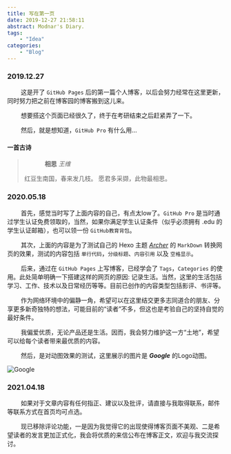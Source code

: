 ```yaml
---
title: 写在第一页
date: 2019-12-27 21:58:11
abstract: Modnar's Diary.
tags:
    - "Idea"
categories:
    - "Blog"
---
```


### 2019.12.27

&#160; &#160; &#160; &#160; 这是开了 `GitHub Pages` 后的第一篇个人博客，以后会努力经常在这里更新，同时努力把之前在博客园的博客搬到这儿来。

&#160; &#160; &#160; &#160; 想要搭这个页面已经很久了，终于在考研结束之后赶紧弄了一下。

&#160; &#160; &#160; &#160; 然后，就是想知道，`GitHub Pro` 有什么用...

#### 一首古诗

> &#160; &#160; &#160; &#160; &#160; &#160; **相思** _王维_
>
> 红豆生南国，春来发几枝。
> 愿君多采撷，此物最相思。

### 2020.05.18

&#160; &#160; &#160; &#160; 首先，感觉当时写了上面内容的自己，有点太low了。`GitHub Pro` 是当时通过学生认证免费领取的，当然，如果你满足学生认证条件（似乎必须拥有 .edu 的学生认证邮箱），也可以领一份 `GitHub教育背包`。

&#160; &#160; &#160; &#160; 其次，上面的内容是为了测试自己的 Hexo 主题 [_Archer_](https://github.com/fi3ework/hexo-theme-archer) 的 `MarkDown` 转换网页的效果，测试的内容包括 `单行代码`，`分级标题`、`内容引用` 以及 `空格显示`。

&#160; &#160; &#160; &#160; 后来，通过在 `GitHub Pages` 上写博客，已经学会了 `Tags`，`Categories` 的使用。此处简单明确一下搭建这样的网页的原因: 记录生活。当然，这里的生活包括学习、工作、技术以及日常经历等等。目前已创作的内容类型包括影评、书评等。

&#160; &#160; &#160; &#160; 作为网络环境中的偏静一角，希望可以在这里结交更多志同道合的朋友、分享更多新奇独特的想法，可能目前的“读者”不多，但这也是考验自己的坚持自觉的最好条件。

&#160; &#160; &#160; &#160; 我偏爱优质，无论产品还是生活。因而，我会努力维护这一方“土地”，希望可以给每个读者带来最优质的内容。

&#160; &#160; &#160; &#160; 然后，是对动图效果的测试，这里展示的图片是 _**Google**_ 的Logo动图。

![Google](google.gif)

### 2021.04.18

&#160; &#160; &#160; &#160; 如果对于文章内容有任何指正、建议以及批评，请直接与我取得联系，邮件等联系方式在首页均可点选。

&#160; &#160; &#160; &#160; 现已移除评论功能，一是因为我觉得它的出现使得博客页面不美观、二是希望读者的发言更加正式化，我会将优质的来信公布在博客正文，欢迎与我交流探讨。

